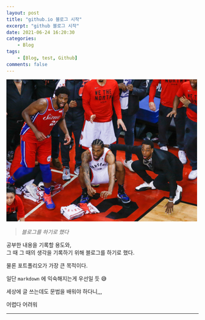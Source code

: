```yaml
---
layout: post
title: "github.io 블로그 시작"
excerpt: "github 블로그 시작"
date: 2021-06-24 16:20:30
categories:
    - Blog
tags:
    - [Blog, test, Github]
comments: false
---
```


<img src="assets/img/post/kawhi.jpg" width="500"> 

> *블로그를 하기로 했다* 

공부한 내용을 기록할 용도와,   
그 때 그 때의 생각을 기록하기 위해 블로그를 하기로 했다.   
   
   
물론 포트폴리오가 가장 큰 목적이다.    
    
일단 `markdown` 에 익숙해지는게 우선일 듯 😅   

세상에 글 쓰는데도 문법을 배워야 하다니,,,

어렵다 어려워   

   


---
